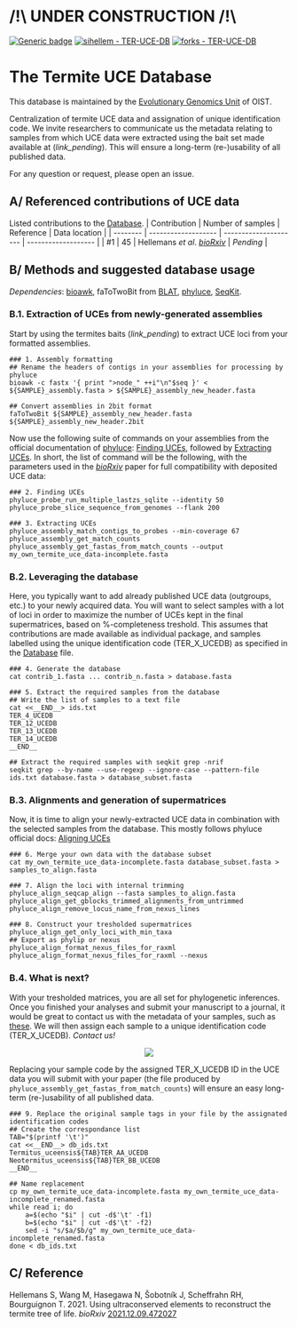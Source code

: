  # /!\ UNDER CONSTRUCTION /!\ 
 
[![Generic badge](https://img.shields.io/badge/bioRxiv-10.1101/2021.12.09.472027-<COLOR>.svg)](https://doi.org/10.1101/2021.12.09.472027)
[![sihellem - TER-UCE-DB](https://img.shields.io/static/v1?label=sihellem&message=TER-UCE-DB&color=red&logo=github)](https://github.com/sihellem/TER-UCE-DB "Go to GitHub repo")
[![forks - TER-UCE-DB](https://img.shields.io/github/forks/sihellem/TER-UCE-DB?style=social)](https://github.com/oist/TER-UCE-DB?organization=oist&organization=oist)

# The Termite UCE Database

This database is maintained by the [Evolutionary Genomics Unit](https://groups.oist.jp/egu) of OIST.

Centralization of termite UCE data and assignation of unique identification code. We invite researchers to communicate us the metadata relating to samples from which UCE data were extracted using the bait set made available at (_link_pending_). This will ensure a long-term (re-)usability of all published data.

For any question or request, please open an issue.

## A/ Referenced contributions of UCE data
Listed contributions to the [Database](termite_uce_db_ids.tsv).
| Contribution  | Number of samples | Reference | Data location |
| --------  | ------------------- | --------------------- | ------------------- |
| #1 | 45 | Hellemans _et al_. [_bioRxiv_](https://doi.org/10.1101/2021.12.09.472027) | _Pending_ |

## B/ Methods and suggested database usage

_Dependencies_: [bioawk](https://github.com/lh3/bioawk), faToTwoBit from [BLAT](http://hgdownload.soe.ucsc.edu/admin/exe/), [phyluce](https://github.com/faircloth-lab/phyluce), [SeqKit](https://bioinf.shenwei.me/seqkit/usage/).

### B.1. Extraction of UCEs from newly-generated assemblies
Start by using the termites baits (_link_pending_) to extract UCE loci from your formatted assemblies.
```
### 1. Assembly formatting
## Rename the headers of contigs in your assemblies for processing by phyluce
bioawk -c fastx '{ print ">node_" ++i"\n"$seq }' < ${SAMPLE}_assembly.fasta > ${SAMPLE}_assembly_new_header.fasta

## Convert assemblies in 2bit format
faToTwoBit ${SAMPLE}_assembly_new_header.fasta ${SAMPLE}_assembly_new_header.2bit
```

Now use the following suite of commands on your assemblies from the official documentation of [phyluce](https://github.com/faircloth-lab/phyluce): [Finding UCEs](https://phyluce.readthedocs.io/en/latest/tutorials/tutorial-3.html#tutorial-iii-harvesting-uce-loci-from-genomes), followed by [Extracting UCEs](https://phyluce.readthedocs.io/en/latest/tutorials/tutorial-1.html#uceextraction). In short, the list of command will be the following, with the parameters used in the [_bioRxiv_](https://doi.org/10.1101/2021.12.09.472027) paper for full compatibility with deposited UCE data:
```
### 2. Finding UCEs
phyluce_probe_run_multiple_lastzs_sqlite --identity 50
phyluce_probe_slice_sequence_from_genomes --flank 200

### 3. Extracting UCEs
phyluce_assembly_match_contigs_to_probes --min-coverage 67
phyluce_assembly_get_match_counts
phyluce_assembly_get_fastas_from_match_counts --output my_own_termite_uce_data-incomplete.fasta
```
### B.2. Leveraging the database
Here, you typically want to add already published UCE data (outgroups, etc.) to your newly acquired data. You will want to select samples with a lot of loci in order to maximize the number of UCEs kept in the final supermatrices, based on %-completeness treshold. This assumes that contributions are made available as individual package, and samples labelled using the unique identification code (TER_X_UCEDB) as specified in the [Database](termite_uce_db_ids.tsv) file.
 
```
### 4. Generate the database
cat contrib_1.fasta ... contrib_n.fasta > database.fasta

### 5. Extract the required samples from the database
## Write the list of samples to a text file
cat <<__END__> ids.txt
TER_4_UCEDB
TER_12_UCEDB
TER_13_UCEDB
TER_14_UCEDB
__END__

## Extract the required samples with seqkit grep -nrif
seqkit grep --by-name --use-regexp --ignore-case --pattern-file ids.txt database.fasta > database_subset.fasta
```
### B.3. Alignments and generation of supermatrices
Now, it is time to align your newly-extracted UCE data in combination with the selected samples from the database. This mostly follows phyluce official docs: [Aligning UCEs](https://phyluce.readthedocs.io/en/latest/tutorials/tutorial-1.html#aligning-uce-loci)
```
### 6. Merge your own data with the database subset
cat my_own_termite_uce_data-incomplete.fasta database_subset.fasta > samples_to_align.fasta

### 7. Align the loci with internal trimming
phyluce_align_seqcap_align --fasta samples_to_align.fasta
phyluce_align_get_gblocks_trimmed_alignments_from_untrimmed
phyluce_align_remove_locus_name_from_nexus_lines

### 8. Construct your tresholded supermatrices
phyluce_align_get_only_loci_with_min_taxa
## Export as phylip or nexus
phyluce_align_format_nexus_files_for_raxml
phyluce_align_format_nexus_files_for_raxml --nexus
```
### B.4. What is next?
With your tresholded matrices, you are all set for phylogenetic inferences. Once you finished your analyses and submit your manuscript to a journal, it would be great to contact us with the metadata of your samples, such as [these](termite_uce_db_ids.tsv). We will then assign each sample to a unique identification code (TER_X_UCEDB).
_Contact us!_
<div align="center">
<a href="mailto:simon.hellemans@gmail.com?cc=xxx@xxx, xxx@yyy&subject=GitHub: TER-UCE-DB
"><img src="https://img.shields.io/badge/gmail-%23DD0031.svg?&style=for-the-badge&logo=gmail&logoColor=white"/></a>
</div>

Replacing your sample code by the assigned TER_X_UCEDB ID in the UCE data you will submit with your paper (the file produced by `phyluce_assembly_get_fastas_from_match_counts`) will ensure an easy long-term (re-)usability of all published data.
```
### 9. Replace the original sample tags in your file by the assignated identification codes
## Create the correspondance list
TAB="$(printf '\t')"
cat <<__END__> db_ids.txt
Termitus_uceensis${TAB}TER_AA_UCEDB
Neotermitus_uceensis${TAB}TER_BB_UCEDB
__END__

## Name replacement
cp my_own_termite_uce_data-incomplete.fasta my_own_termite_uce_data-incomplete_renamed.fasta
while read i; do
	a=$(echo "$i" | cut -d$'\t' -f1)
	b=$(echo "$i" | cut -d$'\t' -f2)
	sed -i "s/$a/$b/g" my_own_termite_uce_data-incomplete_renamed.fasta
done < db_ids.txt
```

## C/ Reference
Hellemans S, Wang M, Hasegawa N, Šobotník J, Scheffrahn RH, Bourguignon T. 2021. Using ultraconserved elements to reconstruct the termite tree of life. _bioRxiv_ [2021.12.09.472027](https://doi.org/10.1101/2021.12.09.472027)
